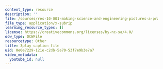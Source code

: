 ```yaml
---
content_type: resource
description: ''
file: /courses/res-10-001-making-science-and-engineering-pictures-a-practical-guide-to-presenting-your-work-spring-2016/0e0e7229121ec2db5e7053f7e9b3e7a7_YPZ-Cizsh2I.srt
file_type: application/x-subrip
learning_resource_types: []
license: https://creativecommons.org/licenses/by-nc-sa/4.0/
ocw_type: OCWFile
resourcetype: Other
title: 3play caption file
uid: 0e0e7229-121e-c2db-5e70-53f7e9b3e7a7
video_metadata:
  youtube_id: null
---
```

